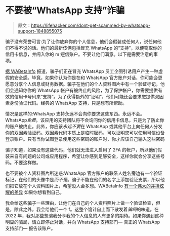 # 不要被“WhatsApp 支持”诈骗

> 原文：<https://lifehacker.com/dont-get-scammed-by-whatsapp-support-1848855075>

骗子没有荣誉可言:为了让你放弃你的个人信息，他们会假装成任何人，说任何他们不得不说的话。他们的最新伎俩包括冒充 WhatsApp 的“支持”，以便窃取你的信用卡信息，并闯入你的 m 短信账户。不要让他们满意。以下是需要注意的事项。



[据 WABetaInfo](https://wabetainfo.com/fake-whatsapp-accounts-are-posing-as-whatsapp-support/) 报道，骗子们正在冒充 WhatsApp 员工企图引诱用户产生一种虚假的安全感。毕竟，如果你认为你是在和 WhatsApp 官方账户对话，你可能会更愿意分享个人信息或财务数据。骗子在他们的个人资料图片中有一个验证标记，他们会通知你你的 WhatsApp 帐户有被终止的风险，为了保护帐户，你需要提供有效的信用卡号码来“支持”。为了获得额外的“证明”，他们可能还会要求您提供双因素身份验证代码。经典的 WhatsApp 支持，只是想有所帮助。

情况是这样的:WhatsApp 支持永远不会向你要求这些东西。永远不会。WhatsApp*免费*。该应用的支持团队将不会询问你的信用卡信息，只是为了防止你的账户被终止。此外，你应该*永远不要*在 WhatsApp 或其他平台上向任何人分发你的双因素验证码。双因素代码本质上是临时密码，可以证明您可以使用可信设备登录账户。只有当你试图登录使用这些密码的账户时，你才应该自己输入这些密码

骗子知道，如果没有这些代码，他们就无法进入启用了 2FA 的帐户，所以他们假装来自有问题的公司或应用程序，希望让你感到足够安全，这样你就会分享这些号码。不要这样做。

也不要被个人资料图片所迷惑:WhatsApp 官方账户的联系人姓名旁边有一个验证标记，在他们的头像中是*而不是*。骗子不能在他们的名字上添加验证支票，所以他们把它放在个人资料图片上，希望没人会多想。WABetaInfo [有一个伟大的并排炫耀的差异](https://wabetainfo.com/fake-whatsapp-accounts-are-posing-as-whatsapp-support/) 如果你想看到自己。

我会给这些骗子一些理由，让他们在自己的个人资料照片上做一个验证检查，但是，除此之外，我会给他们一个 f。这整个诡计自上而下散发着*骗局*的味道。在 2022 年，我对那些想骗我分享我的个人信息的人有更多的期待。如果你遇到这种明显的骗局，请立即停止对话，并向 WhatsApp 支持部门— 真正的 WhatsApp 支持部门— 报告该账户。